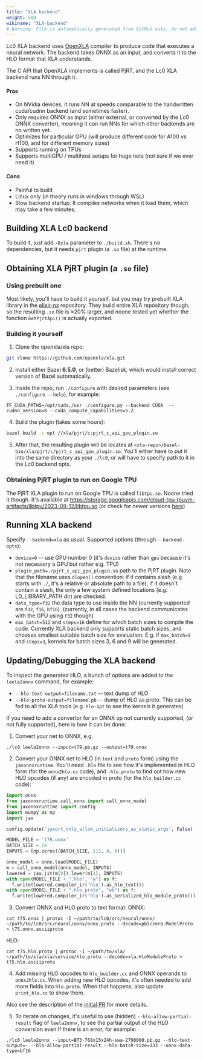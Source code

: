 ```yaml
---
title: "XLA backend"
weight: 500
wikiname: "XLA-backend"
# Warning: File is automatically generated from GitHub wiki, do not edit by hand.
---
```

Lc0 XLA backend uses [OpenXLA](https://github.com/openxla/xla) compiler to produce code that executes a neural network. The backend takes ONNX as an input, and converts it to the HLO format that XLA understands.

The C API that OpenXLA implements is called PjRT, and the Lc0 XLA backend runs NN through it.
#### Pros
* On NVidia devices, it runs NN at speeds comparable to the handwritten cuda/cudnn backend (and sometimes faster).
* Only requires ONNX as input (either external, or converted by the Lc0 ONNX converter), meaning it can run NNs for which other backends are no written yet.
* Optimizes for particular GPU (will produce different code for A100 vs H100, and for different memory sizes)
* Supports running on TPUs
* Supports multiGPU / multihost setups for huge nets (not sure if we ever need it)
#### Cons
* Painful to build
* Linux only (in theory runs in windows through WSL)
* Slow backend startup. It compiles networks when it load them, which may take a few minutes.
## Building XLA Lc0 backend
To build it, just add `-Dxla` parameter to `./build.sh`. There's no dependencies, but it needs `pjrt` plugin (a `.so` file) at the runtime.
## Obtaining XLA PjRT plugin (a `.so` file)

### Using prebuilt one
Most likely, you'll have to build it yourself, but you may try prebuilt XLA library in the [elixir-nx](https://github.com/elixir-nx/xla/releases) repository. They build entire XLA repository though, so the resulting `.so` file is ≈20% larger, and noone tested yet whether the function `GetPjrtApi()` is actually exported.
### Building it yourself
1. Clone the openxla/xla repo:
```sh
git clone https://github.com/openxla/xla.git
```
2. Install either Bazel **6.5.0**, or (better) Bazelisk, which would install correct version of Bazel automatically.

3. Inside the repo, run `./configure` with desired parameters (see `./configure --help`), for example:
```
TF_CUDA_PATHS=/opt/cuda,/usr ./configure.py --backend CUDA  --cudnn_version=8 --cuda_compute_capabilities=5.2
```
4. Build the plugin (takes some hours):
```sh
bazel build -c opt //xla/pjrt/c:pjrt_c_api_gpu_plugin.so
```
5. After that, the resulting plugin will be locates at `<xla-repo>/bazel-bin/xla/pjrt/c/pjrt_c_api_gpu_plugin.so`. You'll either have to put it into the same directory as your `./lc0`, or will have to specify path to it in the Lc0 backend opts.
### Obtaining PjRT plugin to run on Google TPU
The PjRT XLA plugin to run on Google TPU is called `libtpu.so`. Noone tried it though.
It's available at https://storage.googleapis.com/cloud-tpu-tpuvm-artifacts/libtpu/2023-09-12/libtpu.so (or check for newer versions [here](https://storage.googleapis.com/cloud-tpu-tpuvm-artifacts))
## Running XLA backend
Specify `--backend=xla` as usual. Supported options (through `--backend-opts`):
* `device=0` -- use GPU number 0 (it's `device` rather than `gpu` because it's not necessary a GPU but rather e.g. TPU)
* `plugin_path=./pjrt_c_api_gpu_plugin.so` path to the PjRT plugin. Note that the filename uses `dlopen()` convention: if it contains slash (e.g. starts with `./`, it's a relative or absolute path to a file); if it doesn't contain a slash, the only a few system defined locations (e.g. LD_LIBRARY_PATH dir) are checked.
* `data_type=f32` the data type to use inside the NN (currently supported are `f32`, `f16`, `bf16`). (currently, in all cases the backend communicates with the GPU using `f32` though)
* `max_batch=512` and `steps=16` define for which batch sizes to compile the code. Currently XLA backend only supports static batch sizes, and chooses smallest suitable batch size for evaluation. E.g. if `max_batch=9` and `steps=3`, kernels for batch sizes 3, 6 and 9 will be generated.
## Updating/Debugging the XLA backend
To inspect the generated HLO, a bunch of options are added to the `leela2onnx` command, for example:
* `--hlo-text-output=filename.txt` -- text dump of HLO
* `--hlo-proto-output=filename.pb` -- dump of HLO as proto. This can be fed to all the XLA tools (e.g. `hlo-opt` to see the kernels it generates)

If you need to add a convertor for an ONNX op not currently supported, (or not fully supported), here is how it can be done:
1. Convert your net to ONNX, e.g.
```
./lc0 leela2onnx --input=t79.pb.gz --output=t79.onnx
```
2. Convert your ONNX net to HLO (in `text` and `proto` form) using the `jaxonnxruntime`.
You'll need `.hlo` file to see how it's implemented in HLO form (for the `onnx2hlo.cc` code), and `.hlo.proto` to find out how new HLO opcodes (if any) are encoded in proto (for the `hlo_builder.cc` code):
```python
import onnx
from jaxonnxruntime.call_onnx import call_onnx_model
from jaxonnxruntime import config
import numpy as np
import jax

config.update('jaxort_only_allow_initializers_as_static_args', False)

MODEL_FILE = 't79.onnx'
BATCH_SIZE = 14
INPUTS = [np.zeros((BATCH_SIZE, 112, 8, 8))]

onnx_model = onnx.load(MODEL_FILE)
m = call_onnx_model(onnx_model, INPUTS)
lowered = jax.jit(m[0]).lower(m[1], INPUTS)
with open(MODEL_FILE + ".hlo", "w") as f:
  f.write(lowered.compiler_ir('hlo').as_hlo_text())
with open(MODEL_FILE + ".hlo.proto", "wb") as f:
  f.write(lowered.compiler_ir('hlo').as_serialized_hlo_module_proto())
```
3. Convert ONNX and HLO proto to text format:
ONNX:
```
cat t75.onnx | protoc -I ~/path/to/lc0/src/neural/onnx/ ~/path/to/lc0/src/neural/onnx/onnx.proto --decode=pblczero.ModelProto > t75.onnx.asciiproto
```
HLO:
```
cat t75.hlo.proto | protoc -I ~/path/to/xla/ ~/path/to/xla/xla/service/hlo.proto --decode=xla.HloModuleProto > t75.hlo.asciiproto
```
4. Add missing HLO opcodes to `hlo_builder.cc` and ONNX operands to `onnx2hlo.cc`. 
When adding new HLO opcodes, it's often needed to add more fields into `hlo.proto`. When that happens, also update `print_hlo.cc` to show them.

Also see the description of the [initial PR](https://github.com/LeelaChessZero/lc0/pull/1949) for more details.

5. To iterate on changes, it's useful to use (hidden) `--hlo-allow-partial-result` flag of `leela2onnx`, to see the partial output of the HLO conversion even if there is an error, for example:
```
./lc0 leela2onnx --input=BT3-768x15x24h-swa-2790000.pb.gz --hlo-text-output=- --hlo-allow-partial-result --hlo-batch-size=333 --onnx-data-type=bf16
```

